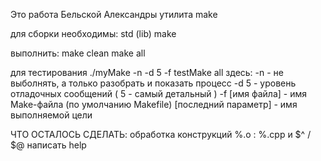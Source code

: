 Это работа Бельской Александры 
утилита make

для сборки необходимы:
 std (lib)
 make

выполнить: 
  make clean 
   make all 

для тестирования
./myMake -n -d 5 -f testMake all
здесь:
-n - не выболнять, а только разобрать и показать процесс
-d 5 - уровень отладочных сообщений ( 5 - самый детальный )
-f [имя файла] - имя Make-файла (по умолчанию Makefile)
[последний параметр] - имя выполняемой цели

ЧТО ОСТАЛОСЬ СДЕЛАТЬ:
  обработка конструкций %.o : %.cpp  и  $^ / $@
  написать help
 
